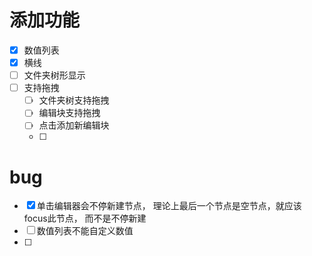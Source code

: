 #  添加功能

- [x] 数值列表
- [x] 横线
- [ ] 文件夹树形显示
- [ ] 支持拖拽
  - [ ] 文件夹树支持拖拽
  - [ ] 编辑块支持拖拽
  - [ ] 点击添加新编辑块
  - [ ]

# bug

- [x] 单击编辑器会不停新建节点， 理论上最后一个节点是空节点，就应该focus此节点， 而不是不停新建
- [ ] 数值列表不能自定义数值
- [ ]
